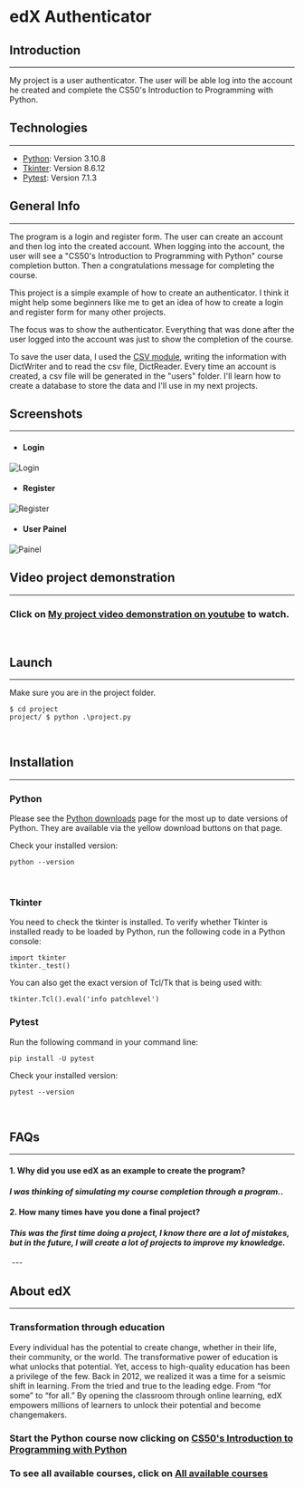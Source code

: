 # **edX Authenticator**


## **Introduction**
***
My project is a user authenticator. The user will be able log into the account he created and complete the CS50's Introduction to Programming with Python.


## **Technologies**
***
* [Python](https://www.python.org/): Version 3.10.8
* [Tkinter](https://tkdocs.com/): Version 8.6.12
* [Pytest](https://pytest.org/): Version 7.1.3


## **General Info**
***
The program is a login and register form. The user can create an account and then log into the created account. When logging into the account, the user will see a "CS50's Introduction to Programming with Python" course completion button. Then a congratulations message for completing the course.

This project is a simple example of how to create an authenticator. I think it might help some beginners like me to get an idea of how to create a login and register form for many other projects.

The focus was to show the authenticator. Everything that was done after the user logged into the account was just to show the completion of the course.

To save the user data, I used the [CSV module](https://docs.python.org/3/library/csv.html), writing the information with DictWriter and to read the csv file, DictReader. Every time an account is created, a csv file will be generated in the "users" folder. I'll learn how to create a database to store the data and I'll use in my next projects.


## **Screenshots**
***
* #### Login
![Login](screenshots/login_final.png)

* #### Register
![Register](screenshots/register_final.png)

* #### User Painel
![Painel](screenshots/painel_final.png)


## **Video project demonstration**
***

### Click on [My project video demonstration on youtube](https://youtu.be/NYI09DLSaJo) to watch.
 

## **Launch**
***
Make sure you are in the project folder.
```
$ cd project
project/ $ python .\project.py
```
 
 
## **Installation**
***
### **Python**
Please see the [Python downloads](https://www.python.org/downloads/) page for the most up to date versions of Python. They are available via the yellow download buttons on that page.

Check your installed version:
```
python --version
```
 
### **Tkinter**
You need to check the tkinter is installed. To verify whether Tkinter is installed ready to be loaded by Python, run the following code in a Python console:
```
import tkinter
tkinter._test()
```
You can also get the exact version of Tcl/Tk that is being used with:
```
tkinter.Tcl().eval('info patchlevel')
```

### **Pytest**
Run the following command in your command line:
```
pip install -U pytest
```
Check your installed version:
```
pytest --version
```
 
 
## **FAQs**
***
#### 1. **Why did you use edX as an example to create the program?**
#### _I was thinking of simulating my course completion through a program._. 

#### 2. **How many times have you done a final project?** 
#### _This was the first time doing a project, I know there are a lot of mistakes, but in the future, I will create a lot of projects to improve my knowledge._
 ---

## **About edX**
***
### **Transformation through education**

Every individual has the potential to create change, whether in their life, their community, or the world. The transformative power of education is what unlocks that potential. Yet, access to high-quality education has been a privilege of the few. Back in 2012, we realized it was a time for a seismic shift in learning. From the tried and true to the leading edge. From “for some” to “for all.” By opening the classroom through online learning, edX empowers millions of learners to unlock their potential and become changemakers.

### **Start the Python course now clicking on [CS50's Introduction to Programming with Python](https://www.edx.org/course/cs50s-introduction-to-programming-with-python)**
### **To see all available courses, click on [All available courses](https://www.edx.org/search?tab=course)**
